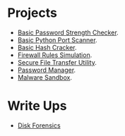 


# Projects

*   [Basic Password Strength Checker](./Projects/Basic-Password-Strength-Checker/Basic-Password-Strength-Checker.md).
*   [Basic Python Port Scanner](./Projects/Basic-Python-Port-Scanner/Basic-Python-Port-Scanner.md).
*   [Basic Hash Cracker](./Projects/Basic-Hash-Cracker/Basic-Hash-Cracker.md).
*   [Firewall Rules Simulation](./Projects/Firewall-Rules-Simulation/Firewall-Rules-Simulation.md).
*   [Secure File Transfer Utility](./Projects/Secure-File-Transfer-Utility/Secure-File-Transfer-Utility.md).
*   [Password Manager](./Projects/Password-Manager/Password-Manager.md).
*   [Malware Sandbox](./Projects/Malware-Sandbox/Malware-Sandbox.md).
 <!--*    [SIEM Simulation](./Projects/SIEM-Simulation/SIEM-Simulation.md).-->
 <!--*    [Custom IDS](./Projects/Custom-IDS/Custom-IDS.md).-->
 <!--*   [SIEM Rule Generator](./Projects/SIEM-Rule-Generator/SIEM-Rule-Generator.md).-->
 <!--*   [Attack Pattern Visualizer](./Projects/Attack-Pattern-Visualizer/Attack-Pattern-Visualizer.md).-->
 <!--*   [Log Analysis Tool](./Projects/Log-Analysis-Tool/Log-Analysis-Tool.md). -->


# Write Ups

 <!--*  <!-- [Malware Analysis](./Malware-Reports/reports.md). -->
*   [Disk Forensics](./Disk-Reports/reports.md)


 <!--*  # Home Lab-->
 <!--*    [Home Lab Documentation](./Home-Lab/Lab-Documentation.md).-->

